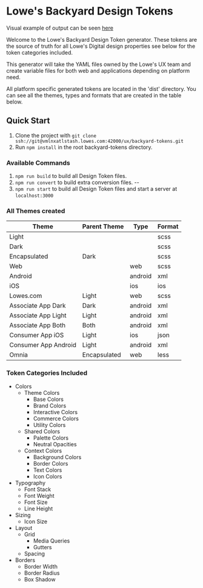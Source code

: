 # Lowe's Backyard Design Tokens

Visual example of output can be seen [here](http://ux.lowes.com/backyard/tokens/styleguide/)

Welcome to the Lowe's Backyard Design Token generator.  These tokens are the source of truth for all Lowe's Digital design properties see below for the token categories included.

This generator will take the YAML files owned by the Lowe's UX team and create variable files for both web and applications depending on platform need.

All platform specific generated tokens are located in the 'dist' directory.  You can see all the themes, types and formats that are created in the table below.

## Quick Start
1. Clone the project with `git clone ssh://git@vmlnxatlstash.lowes.com:42000/ux/backyard-tokens.git`
2. Run `npm install` in the root backyard-tokens directory.


### Available Commands
1. `npm run build` to build all Design Token files.
2. `npm run convert` to build extra conversion files.
-- 
3. `npm run start` to build all Design Token files and start a server at `localhost:3000`


### All Themes created

| Theme | Parent Theme | Type | Format | 
|-------|--------------|------|--------|
| Light  | | | scss |
| Dark  | | | scss |
| Encapsulated  | Dark | | scss |
| Web  | | web | scss |
| Android  | | android | xml |
| iOS  | | ios | ios |
| Lowes.com  | Light | web | scss  |
| Associate App Dark | Dark | android  | xml | 
| Associate App Light  | Light | android  | xml |
| Associate App Both  |  Both | android  | xml |
| Consumer App iOS |  Light | ios | json |
| Consumer App Android |  Light | android | xml |
| Omnia |  Encapsulated | web  | less |

### Token Categories Included
* Colors
    * Theme Colors
        * Base Colors
        * Brand Colors
        * Interactive Colors
        * Commerce Colors
        * Utility Colors
    * Shared Colors
        * Palette Colors
        * Neutral Opacities
    * Context Colors
        * Background Colors
        * Border Colors
        * Text Colors
        * Icon Colors
* Typography
    * Font Stack
    * Font Weight
    * Font Size
    * Line Height
* Sizing
    * Icon Size
* Layout
    * Grid
        * Media Queries
        * Gutters
    * Spacing
* Borders
    * Border Width
    * Border Radius
    * Box Shadow





